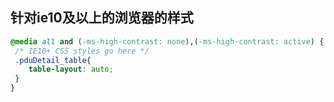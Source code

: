 ## 针对ie10及以上的浏览器的样式

```css
@media all and (-ms-high-contrast: none),(-ms-high-contrast: active) {
 /* IE10+ CSS styles go here */
 .pduDetail_table{
  	table-layout: auto;
 }
}
```



